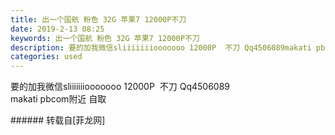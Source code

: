 ```yaml
---
title: 出一个国航 粉色 32G 苹果7 12000P不刀
date: 2019-2-13 08:25
keywords: 出一个国航 粉色 32G 苹果7 12000P不刀
description: 要的加我微信sliiiiiiiooooooo 12000P  不刀 Qq4506089makati pbcom附近 自取
categories: used
---
```

<td class="t_f" id="postmessage_2983187">

要的加我微信sliiiiiiiooooooo 12000P  不刀 Qq4506089<br/>
makati pbcom附近 自取<br/>
</td>
###### 转载自[菲龙网]